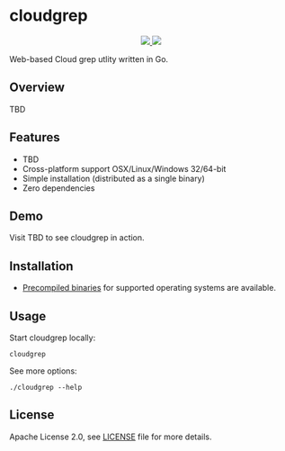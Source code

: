 # cloudgrep

<p align="center">
    <a href="https://github.com/run-x/cloudgrep/actions/workflows/checks.yml">
        <img src="https://github.com/run-x/cloudgrep/actions/workflows/checks.yml/badge.svg"/>
    </a>
    <a href="https://codecov.io/gh/run-x/cloudgrep">
        <img src="https://codecov.io/gh/run-x/cloudgrep/branch/main/graph/badge.svg?token=IW4MK6TRP8"/>
    </a>
</p>

Web-based Cloud grep utlity written in Go.

## Overview

TBD

## Features

- TBD
- Cross-platform support OSX/Linux/Windows 32/64-bit
- Simple installation (distributed as a single binary)
- Zero dependencies

## Demo

Visit TBD to see cloudgrep in action.

## Installation

- [Precompiled binaries](https://github.com/run-x/cloudgrep/releases) for supported 
operating systems are available.

## Usage

Start cloudgrep locally:

```
cloudgrep
```

See more options:
```
./cloudgrep --help
```

## License

Apache License 2.0, see [LICENSE](LICENSE) file for more details.
